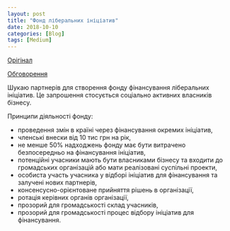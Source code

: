 ```yaml
---
layout: post
title: "Фонд ліберальних ініціатив"
date: 2018-10-10
categories: [Blog]
tags: [Medium]
---
```


[Орігінал](https://medium.com/@eduard_k/фонд-ліберальних-ініціатив-6f10a59ff0a1)

[Обговорення](https://www.facebook.com/eduard.kurganskyi/posts/10215272039367077)

Шукаю партнерів для створення фонду фінансування ліберальних ініціатив. Це запрошення стосується соціально активних власників бізнесу.

Принципи діяльності фонду:
- проведення змін в країні через фінансування окремих ініціатив,
- членські внески від 10 тис грн на рік,
- не менше 50% надходжень фонду має бути витрачено безпосередньо на фінансування ініціатив,
- потенційні учасники мають бути власниками бізнесу та входити до громадських організацій або мати реалізовані суспільні проекти,
- особиста участь учасника у відборі ініціатив для фінансування та залучені нових партнерів,
- консенсусно-орієнтоване прийняття рішень в організації,
- ротація керівних органів організації,
- прозорий для громадськості склад учасників,
- прозорий для громадськості процес відбору ініціатив для фінансування.
